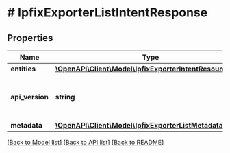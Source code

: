 # # IpfixExporterListIntentResponse

## Properties

Name | Type | Description | Notes
------------ | ------------- | ------------- | -------------
**entities** | [**\OpenAPI\Client\Model\IpfixExporterIntentResource[]**](IpfixExporterIntentResource.md) |  | [optional]
**api_version** | **string** | API Version of the Nutanix v3 API framework. | [default to '3.1.0']
**metadata** | [**\OpenAPI\Client\Model\IpfixExporterListMetadataOutput**](IpfixExporterListMetadataOutput.md) |  |

[[Back to Model list]](../../README.md#models) [[Back to API list]](../../README.md#endpoints) [[Back to README]](../../README.md)
